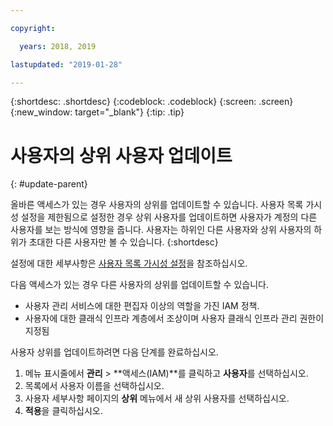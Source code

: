 ```yaml
---

copyright:

  years: 2018, 2019

lastupdated: "2019-01-28"

---
```


{:shortdesc: .shortdesc}
{:codeblock: .codeblock}
{:screen: .screen}
{:new_window: target="_blank"}
{:tip: .tip}

# 사용자의 상위 사용자 업데이트
{: #update-parent}

올바른 액세스가 있는 경우 사용자의 상위를 업데이트할 수 있습니다. 사용자 목록 가시성 설정을 제한됨으로 설정한 경우 상위 사용자를 업데이트하면 사용자가 계정의 다른 사용자를 보는 방식에 영향을 줍니다. 사용자는 하위인 다른 사용자와 상위 사용자의 하위가 초대한 다른 사용자만 볼 수 있습니다.
{:shortdesc}

설정에 대한 세부사항은 [사용자 목록 가시성 설정](/docs/iam?topic=iam-userlistview#userlistview)을 참조하십시오. 

다음 액세스가 있는 경우 다른 사용자의 상위를 업데이트할 수 있습니다.

* 사용자 관리 서비스에 대한 편집자 이상의 역할을 가진 IAM 정책.
* 사용자에 대한 클래식 인프라 계층에서 조상이며 사용자 클래식 인프라 관리 권한이 지정됨


사용자 상위를 업데이트하려면 다음 단계를 완료하십시오.

1. 메뉴 표시줄에서 **관리** &gt; **액세스(IAM)**를 클릭하고 **사용자**를 선택하십시오.  
2. 목록에서 사용자 이름을 선택하십시오.
3. 사용자 세부사항 페이지의 **상위** 메뉴에서 새 상위 사용자를 선택하십시오.
4. **적용**을 클릭하십시오.
